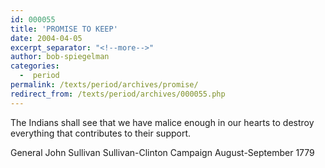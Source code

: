 ```yaml
---
id: 000055
title: 'PROMISE TO KEEP'
date: 2004-04-05
excerpt_separator: "<!--more-->"
author: bob-spiegelman
categories:
  -  period
permalink: /texts/period/archives/promise/
redirect_from: /texts/period/archives/000055.php
---
```


The Indians shall see that we have malice enough in our hearts to destroy everything that contributes to their support.

General John Sullivan
Sullivan-Clinton Campaign
August-September 1779
